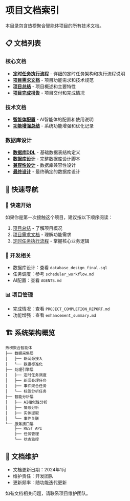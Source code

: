 # 项目文档索引

本目录包含热榜聚合智能体项目的所有技术文档。

## 📋 文档列表

### 核心文档
- **[定时任务执行流程](scheduler_workflow.md)** - 详细的定时任务架构和执行流程说明
- **[项目需求文档](PROJECT_REQUIREMENTS.md)** - 项目功能需求和技术规范
- **[项目总结](PROJECT_SUMMARY.md)** - 项目概述和主要特性
- **[项目完成报告](PROJECT_COMPLETION_REPORT.md)** - 项目交付和完成情况

### 技术文档
- **[智能体配置](AGENTS.md)** - AI智能体的配置和使用说明
- **[功能增强总结](enhancement_summary.md)** - 系统功能增强和优化记录

### 数据库设计
- **[数据库DDL](hot_news_base_ddl.sql)** - 基础数据表结构定义
- **[数据库设计](database_design.sql)** - 完整数据库设计脚本
- **[兼容性设计](database_design_compatible.sql)** - 数据库兼容性设计
- **[最终设计](database_design_final.sql)** - 最终确定的数据库设计

## 📖 快速导航

### 🚀 快速开始
如果你是第一次接触这个项目，建议按以下顺序阅读：
1. [项目总结](PROJECT_SUMMARY.md) - 了解项目概况
2. [项目需求文档](PROJECT_REQUIREMENTS.md) - 理解功能需求
3. [定时任务执行流程](scheduler_workflow.md) - 掌握核心业务逻辑

### 🔧 开发相关
- 数据库设计：查看 `database_design_final.sql`
- 任务调度：参考 `scheduler_workflow.md`
- AI配置：查看 `AGENTS.md`

### 📊 项目管理
- 完成情况：查看 `PROJECT_COMPLETION_REPORT.md`
- 功能增强：查看 `enhancement_summary.md`

## 🏗️ 系统架构概览

```
热榜聚合智能体
├── 数据采集层
│   ├── 新闻源接入
│   └── 数据标准化
├── 处理引擎层  
│   ├── 定时任务调度
│   ├── 新闻处理任务
│   ├── 事件聚合任务
│   └── 标签分析任务
├── 智能分析层
│   ├── AI相似性分析
│   ├── 情感分析
│   ├── 实体提取
│   └── 事件关联
└── 服务接口层
    ├── REST API
    ├── 任务管理
    └── 状态监控
```

## 📝 文档维护

- 文档更新日期：2024年1月
- 维护责任：开发团队
- 更新频率：随功能迭代更新

如有文档相关问题，请联系项目维护团队。